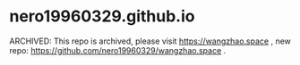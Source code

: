 # nero19960329.github.io

ARCHIVED: This repo is archived, please visit https://wangzhao.space , new repo: https://github.com/nero19960329/wangzhao.space .
